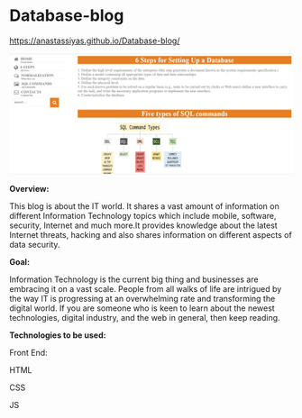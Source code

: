# Database-blog


https://anastassiyas.github.io/Database-blog/



![image](https://github.com/anastassiyas/Database-blog/blob/main/images/readme.png)

**Overview:**

This blog is  about the IT world. It shares a vast amount of information on different Information Technology topics which include mobile, software, security, Internet and much more.It provides knowledge about the latest Internet threats, hacking and also shares information on different aspects of data security.

**Goal:**

Information Technology is the current big thing and businesses are embracing it on a vast scale. People from all walks of life are intrigued by the way IT is progressing at an overwhelming rate and transforming the digital world. If you are someone who is keen to learn about the newest technologies, digital industry, and the web in general, then keep reading.

**Technologies to be used:**


Front End: 

HTML

CSS

JS


